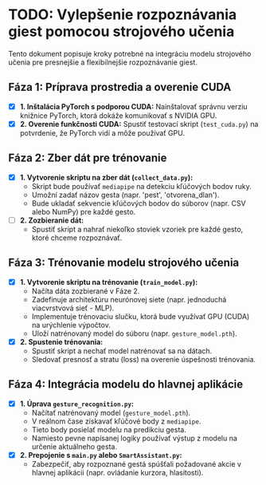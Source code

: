 # TODO: Vylepšenie rozpoznávania giest pomocou strojového učenia

Tento dokument popisuje kroky potrebné na integráciu modelu strojového učenia pre presnejšie a flexibilnejšie rozpoznávanie giest.

## Fáza 1: Príprava prostredia a overenie CUDA

- [x] **1. Inštalácia PyTorch s podporou CUDA:** Nainštalovať správnu verziu knižnice PyTorch, ktorá dokáže komunikovať s NVIDIA GPU.
- [x] **2. Overenie funkčnosti CUDA:** Spustiť testovací skript (`test_cuda.py`) na potvrdenie, že PyTorch vidí a môže používať GPU.

## Fáza 2: Zber dát pre trénovanie

- [x] **1. Vytvorenie skriptu na zber dát (`collect_data.py`):**
    - Skript bude používať `mediapipe` na detekciu kľúčových bodov ruky.
    - Umožní zadať názov gesta (napr. 'pest', 'otvorena_dlan').
    - Bude ukladať sekvencie kľúčových bodov do súborov (napr. CSV alebo NumPy) pre každé gesto.
- [ ] **2. Zozbieranie dát:**
    - Spustiť skript a nahrať niekoľko stoviek vzoriek pre každé gesto, ktoré chceme rozpoznávať.

## Fáza 3: Trénovanie modelu strojového učenia

- [x] **1. Vytvorenie skriptu na trénovanie (`train_model.py`):**
    - Načíta dáta zozbierané v Fáze 2.
    - Zadefinuje architektúru neurónovej siete (napr. jednoduchá viacvrstvová sieť - MLP).
    - Implementuje trénovaciu slučku, ktorá bude využívať GPU (CUDA) na urýchlenie výpočtov.
    - Uloží natrénovaný model do súboru (napr. `gesture_model.pth`).
- [x] **2. Spustenie trénovania:**
    - Spustiť skript a nechať model natrénovať sa na dátach.
    - Sledovať presnosť a stratu (loss) na overenie úspešnosti trénovania.

## Fáza 4: Integrácia modelu do hlavnej aplikácie

- [x] **1. Úprava `gesture_recognition.py`:**
    - Načítať natrénovaný model (`gesture_model.pth`).
    - V reálnom čase získavať kľúčové body z `mediapipe`.
    - Tieto body posielať modelu na predikciu gesta.
    - Namiesto pevne napísanej logiky používať výstup z modelu na určenie aktuálneho gesta.
- [x] **2. Prepojenie s `main.py` alebo `SmartAssistant.py`:**
    - Zabezpečiť, aby rozpoznané gestá spúšťali požadované akcie v hlavnej aplikácii (napr. ovládanie kurzora, hlasitosti).
